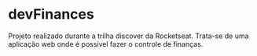 # devFinances
Projeto realizado durante a trilha discover da Rocketseat. Trata-se de uma aplicação web onde é possível fazer o controle de finanças.
